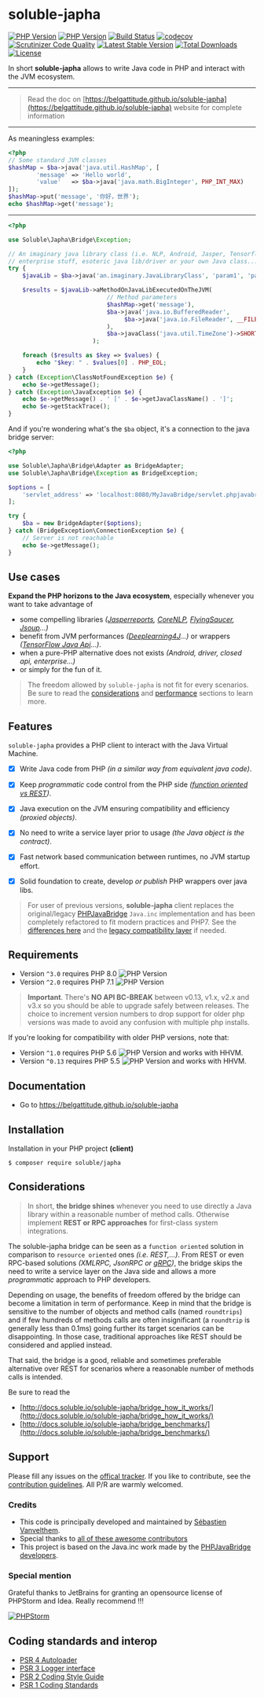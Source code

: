 # soluble-japha

[![PHP Version](https://img.shields.io/badge/php-7.4+-ff69b4.svg)](https://packagist.org/packages/soluble/japha)
[![PHP Version](https://img.shields.io/badge/php-8.0+-ff69b4.svg)](https://packagist.org/packages/soluble/japha)
[![Build Status](https://travis-ci.org/belgattitude/soluble-japha.svg?branch=master)](https://travis-ci.org/belgattitude/soluble-japha)
[![codecov](https://codecov.io/gh/belgattitude/soluble-japha/branch/master/graph/badge.svg)](https://codecov.io/gh/belgattitude/soluble-japha)
[![Scrutinizer Code Quality](https://scrutinizer-ci.com/g/belgattitude/soluble-japha/badges/quality-score.png?b=master)](https://scrutinizer-ci.com/g/belgattitude/soluble-japha/?branch=master)
[![Latest Stable Version](https://poser.pugx.org/soluble/japha/v/stable.svg)](https://packagist.org/packages/soluble/japha)
[![Total Downloads](https://poser.pugx.org/soluble/japha/downloads.png)](https://packagist.org/packages/soluble/japha)
[![License](https://poser.pugx.org/soluble/japha/license.png)](https://packagist.org/packages/soluble/japha)

In short **soluble-japha** allows to write Java code in PHP and interact with the JVM ecosystem.

----

> Read the doc on [https://belgattitude.github.io/soluble-japha](https://belgattitude.github.io/soluble-japha)
> website for complete information

----

As meaningless examples:

```php
<?php
// Some standard JVM classes
$hashMap = $ba->java('java.util.HashMap', [
        'message' => 'Hello world',
        'value'   => $ba->java('java.math.BigInteger', PHP_INT_MAX)
]);
$hashMap->put('message', '你好，世界');
echo $hashMap->get('message');
```

-------

```php
<?php

use Soluble\Japha\Bridge\Exception;

// An imaginary java library class (i.e. NLP, Android, Jasper, Tensorflow,
// enterprise stuff, esoteric java lib/driver or your own Java class...)
try {
    $javaLib = $ba->java('an.imaginary.JavaLibraryClass', 'param1', 'param2');

    $results = $javaLib->aMethodOnJavaLibExecutedOnTheJVM(
                            // Method parameters
                            $hashMap->get('message'),
                            $ba->java('java.io.BufferedReader',
                                 $ba->java('java.io.FileReader', __FILE__)
                            ),
                            $ba->javaClass('java.util.TimeZone')->SHORT
                        );

    foreach ($results as $key => $values) {
        echo "$key: " . $values[0] . PHP_EOL;
    }
} catch (Exception\ClassNotFoundException $e) {
    echo $e->getMessage();
} catch (Exception\JavaException $e) {
    echo $e->getMessage() . ' [' . $e->getJavaClassName() . ']';
    echo $e->getStackTrace();
}

```

And if you're wondering what's the `$ba` object, it's a connection
to the java bridge server:

```php
<?php

use Soluble\Japha\Bridge\Adapter as BridgeAdapter;
use Soluble\Japha\Bridge\Exception as BridgeException;

$options = [
    'servlet_address' => 'localhost:8080/MyJavaBridge/servlet.phpjavabridge'
];

try {
    $ba = new BridgeAdapter($options);
} catch (BridgeException\ConnectionException $e) {
    // Server is not reachable
    echo $e->getMessage();
}
```

## Use cases

**Expand the PHP horizons to the Java ecosystem**, especially whenever you want
to take advantage of

- some compelling libraries *([Jasperreports](http://community.jaspersoft.com/project/jasperreports-library), [CoreNLP](http://stanfordnlp.github.io/CoreNLP/), [FlyingSaucer](https://github.com/flyingsaucerproject/flyingsaucer/releases), [Jsoup](https://jsoup.org/)...)*
- benefit from JVM performances *([Deeplearning4J](https://deeplearning4j.org/)...)* or wrappers *([TensorFlow Java Api](https://www.tensorflow.org/api_docs/)...)*.
- when a pure-PHP alternative does not exists *(Android, driver, closed api, enterprise...)*
- or simply for the fun of it.

> The freedom allowed by `soluble-japha` is not fit for every scenarios.
> Be sure to read the [considerations](#considerations) and [performance](#performance)
> sections to learn more.

## Features

`soluble-japha` provides a PHP client to interact with the Java Virtual Machine.

- [x] Write Java code from PHP *(in a similar way from equivalent java code)*.
- [x] Keep *programmatic* code control from the PHP side *([function oriented vs REST](#considerations))*.
- [x] Java execution on the JVM ensuring compatibility and efficiency *(proxied objects)*.
- [x] No need to write a service layer prior to usage *(the Java object is the contract)*.
- [x] Fast network based communication between runtimes, no JVM startup effort.
- [x] Solid foundation to create, develop *or publish* PHP wrappers over java libs.


> For user of previous versions, **soluble-japha** client replaces the original/legacy [PHPJavaBridge](http://php-java-bridge.sourceforge.net/pjb/)
> `Java.inc` implementation and has been completely refactored to fit modern practices
> and PHP7.
> See the [differences here](./doc/notes_legacy.md) and the [legacy compatibility layer](https://github.com/belgattitude/soluble-japha-pjb62-compat) if needed.

## Requirements

- Version `^3.0` requires PHP 8.0 ![PHP Version](http://img.shields.io/badge/php-8.0+-ff69b4.svg)
- Version `^2.0` requires PHP 7.1 ![PHP Version](http://img.shields.io/badge/php-7.1+-ff69b4.svg)

> **Important**. There's **NO API BC-BREAK** between v0.13, v1.x, v2.x and v3.x so you should be
> able to upgrade safely between releases. The choice to increment version numbers to drop
> support for older php versions was made to avoid any confusion with multiple php installs.


If you're looking for compatibility with older PHP versions, note that:

- Version `^1.0` requires PHP 5.6 ![PHP Version](http://img.shields.io/badge/php-5.6+-ff69b4.svg) and works with HHVM.
- Version `^0.13` requires PHP 5.5 ![PHP Version](http://img.shields.io/badge/php-5.5+-ff69b4.svg) and works with HHVM.


## Documentation

 - Go to https://belgattitude.github.io/soluble-japha

## Installation

Installation in your PHP project **(client)**

```console
$ composer require soluble/japha
```

## Considerations

> In short, **the bridge shines** whenever you need to use directly a Java library
> within a reasonable number of method calls. Otherwise implement
> **REST or RPC approaches** for first-class system integrations.

The soluble-japha bridge can be seen as a `function oriented` solution in
comparison to `resource oriented` ones *(i.e. REST,...)*. From REST or even
RPC-based solutions *(XMLRPC, JsonRPC or [gRPC](https://github.com/grpc/grpc))*,
the bridge skips the need to write a service layer on
the Java side and allows a more *programmatic* approach to PHP developers.

Depending on usage, the benefits of freedom offered by the bridge
can become a limitation in term of performance. Keep in mind that
the bridge is sensitive to the number of objects and method calls
(named `roundtrips`) and if few hundreds of methods calls are
often insignificant (a `roundtrip` is generally less than 0.1ms) going further
its target scenarios can be disappointing. In those case,
traditional approaches like REST should be considered and applied instead.

That said, the bridge is a good, reliable and sometimes preferable alternative
over REST for scenarios where a reasonable number of methods calls is intended.

Be sure to read the
- [http://docs.soluble.io/soluble-japha/bridge_how_it_works/](http://docs.soluble.io/soluble-japha/bridge_how_it_works/)
- [http://docs.soluble.io/soluble-japha/bridge_benchmarks/](http://docs.soluble.io/soluble-japha/bridge_benchmarks/)

## Support

Please fill any issues on the [offical tracker](https://github.com/belgattitude/soluble-japha/issues).
If you like to contribute, see the [contribution guidelines](https://github.com/belgattitude/soluble-japha/blob/master/CONTRIBUTING.md).
All P/R are warmly welcomed.


### Credits

* This code is principally developed and maintained by [Sébastien Vanvelthem](https://github.com/belgattitude).
* Special thanks to [all of these awesome contributors](https://github.com/belgattitude/soluble-japha/network/members)
* This project is based on the Java.inc work made by the [PHPJavaBridge developers](http://php-java-bridge.sourceforge.net/pjb/contact.php#code_contrib).

### Special mention

Grateful thanks to JetBrains for granting an opensource license of PHPStorm and Idea. Really recommend !!!

[![PHPStorm](./doc/images/phpstorm.svg)](https://www.jetbrains.com)

## Coding standards and interop

* [PSR 4 Autoloader](https://github.com/php-fig/fig-standards/blob/master/accepted/PSR-4-autoloader.md)
* [PSR 3 Logger interface](https://github.com/php-fig/fig-standards/blob/master/accepted/PSR-3-logger-interface.md)
* [PSR 2 Coding Style Guide](https://github.com/php-fig/fig-standards/blob/master/accepted/PSR-2-coding-style-guide.md)
* [PSR 1 Coding Standards](https://github.com/php-fig/fig-standards/blob/master/accepted/PSR-1-basic-coding-standard.md)

